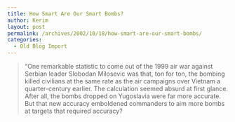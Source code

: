 ```yaml
---
title: How Smart Are Our Smart Bombs?
author: Kerim
layout: post
permalink: /archives/2002/10/18/how-smart-are-our-smart-bombs/
categories:
  - Old Blog Import
---
```


>   &#8220;One remarkable statistic to come out of the 1999 air war against Serbian leader Slobodan Milosevic was that, ton for ton, the bombing killed civilians at the same rate as the air campaigns over Vietnam a quarter-century earlier. The calculation seemed absurd at first glance. After all, the bombs dropped on Yugoslavia were far more accurate. But that new accuracy emboldened commanders to aim more bombs at targets that required accuracy? 
>   

>   
>  